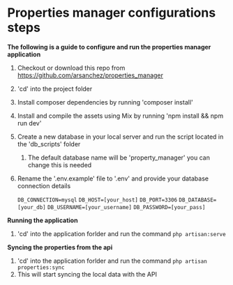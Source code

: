 # Properties manager configurations steps

**The following is a guide to configure and run the properties manager application**

1.  Checkout or download this repo from https://github.com/arsanchez/properties_manager

2.  'cd' into the project folder

3.  Install composer dependencies by running 'composer install'

4.  Install and compile the assets using Mix by running 'npm install && npm run dev'

5. Create a new database in your local server and run the script located in the 'db_scripts' folder

   1.  The default database name will be 'property_manager' you can change this is needed 

6. Rename the '.env.example' file to '.env' and provide  your database connection details 

    `DB_CONNECTION=mysql`
    `DB_HOST=[your_host]`
    `DB_PORT=3306`
    `DB_DATABASE=[your_db]`
    `DB_USERNAME=[your_username]`
    `DB_PASSWORD=[your_pass]`

**Running the application**

1. 'cd' into the application forlder and run the command `php artisan:serve`

**Syncing the properties from the api**

1. 'cd' into the application forlder and run the command `php artisan properties:sync`
2. This will start syncing the local data with the API

